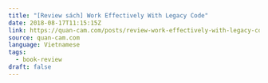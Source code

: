 ```yaml
---
title: "[Review sách] Work Effectively With Legacy Code"
date: 2018-08-17T11:15:15Z
link: https://quan-cam.com/posts/review-work-effectively-with-legacy-code
source: quan-cam.com
language: Vietnamese
tags:
  - book-review
draft: false
---
```

